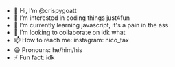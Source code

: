 - 👋 Hi, I’m @crispygoatt
- 👀 I’m interested in coding things just4fun
- 🌱 I’m currently learning javascript, it's a pain in the ass 
- 💞️ I’m looking to collaborate on idk what
- 📫 How to reach me: instagram: nico_tax
- 😄 Pronouns: he/him/his
- ⚡ Fun fact: idk

<!---
crispygoatt/crispygoatt is a ✨ special ✨ repository because its `README.md` (this file) appears on your GitHub profile.
You can click the Preview link to take a look at your changes.
--->
